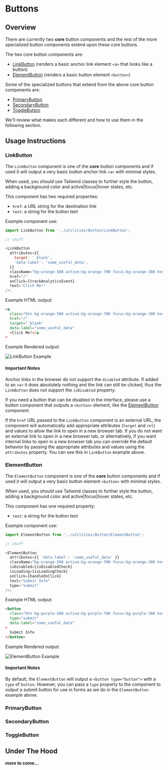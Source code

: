 # Buttons

## Overview

There are currently two **core** button components and the rest of the more specialized button components extend upon these core buttons.

The two core button components are:

- [LinkButton](./linkbutton) \(renders a basic anchor link element `<a>` that looks like a button\)
- [ElementButton](./elementbutton) \(renders a basic button element `<button>`\)

Some of the specialized buttons that extend from the above core button components are:

- [PrimaryButton](./primarybutton)
- [SecondaryButton](./secondarybutton)
- [ToggleButton](./togglebutton)

We'll review what makes each different and how to use them in the following section.

## Usage Instructions

### LinkButton

The `LinkButton` component is one of the **core** button components and if used it will output a very basic button anchor link `<a>` with minimal styles.

When used, you _should_ use Tailwind classes to further style the button, adding a background color and active|focus|hover states, etc.

This component has two required properties:

- `href`: a URL string for the destination link
- `text`: a string for the button text

Example component use:

```js
import LinkButton from '../utilities/Button/LinkButton';

// stuff

<LinkButton
  attributes={{
    target: '_blank',
    'data-label': 'some_useful_data',
  }}
  className="bg-orange-500 active:bg-orange-700 focus:bg-orange-300 hover:bg-orange-300 px-8 py-4 text-lg"
  href="/"
  onClick={trackAnalyticsEvent}
  text="Click Me!"
/>;
```

Example HTML output:

```html
<a
  class="btn bg-orange-500 active:bg-orange-700 focus:bg-orange-300 hover:bg-orange-300 px-8 py-4 text-lg"
  href="/"
  target="_blank"
  data-label="some_useful_data"
  >Click Me!</a
>
```

Example Rendered output:

![LinkButton Example]('../../.gitbook/assets/link-button-example.png)

#### Important Notes

Anchor links in the browser do not support the `disabled` attribute. If added to an `<a>` it does absolutely nothing and the link can still be clicked, thus the `LinkButton` does not support the `isDisabled` property.

If you need a button that can be disabled in the interface, please use a button component that outputs a `<button>` element, like the [ElementButton](./elementbutton) component.

If the `href` URL passed to the `LinkButton` component is an external URL, the component will automatically add appropriate attributes (`target` and `rel`) and values to allow the link to open in a new browser tab. If you do not want an external link to open in a new browser tab, or alternatively, if you want internal links to open in a new browser tab you can override the default behavior by passing the appropriate attributes and values using the `attributes` property. You can see this in `LinkButton` example above.

### ElementButton

The `ElementButton` component is one of the **core** button components and if used it will output a very basic button element `<button>` with minimal styles.

When used, you _should_ use Tailwind classes to further style the button, adding a background color and active|focus|hover states, etc.

This component has one required property:

- `text`: a string for the button text

Example component use:

```js
import ElementButton from '../utilities/Button/ElementButton';

// stuff

<ElementButton
  attributes={{ 'data-label': 'some_useful_data' }}
  className="bg-orange-500 active:bg-orange-700 focus:bg-orange-300 hover:bg-orange-300 px-8 py-4 text-lg"
  isDisabled={isDisabledCheck}
  isLoading={isLoadingCheck}
  onClick={handleOnClick}
  text="Submit Info"
  type="submit"
/>;
```

Example HTML output:

```html
<button
  class="btn bg-purple-500 active:bg-purple-700 focus:bg-purple-300 hover:bg-purple-300 px-8 py-4 text-lg"
  type="submit"
  data-label="some_useful_data"
>
  Submit Info
</button>
```

Example Rendered output:

![ElementButton Example]('../../.gitbook/assets/element-button-example.png)

#### Important Notes

By default, the `ElementButton` will output a `<button type="button">` with a `type` of `button`. However, you can pass a `type` property to the component to output a submit button for use in forms as we do in the `ElementButton` example above.

### PrimaryButton

### SecondaryButton

### ToggleButton

## Under The Hood

**more to come...**
